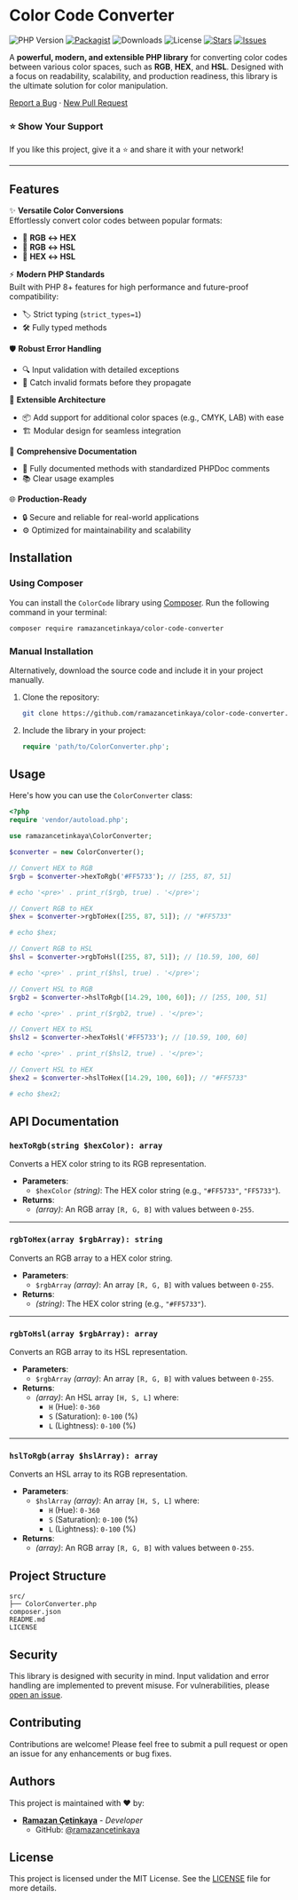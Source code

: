 # Color Code Converter

![PHP Version](https://img.shields.io/badge/PHP-8.0%2B-777bb4?style=for-the-badge&logo=php&logoColor=white)
[![Packagist](https://img.shields.io/packagist/v/ramazancetinkaya/color-code-converter?style=for-the-badge&color=34C759)](https://packagist.org/packages/ramazancetinkaya/color-code-converter)
![Downloads](https://img.shields.io/packagist/dt/ramazancetinkaya/color-code-converter?style=for-the-badge&color=orange)
![License](https://img.shields.io/badge/License-MIT-blue?style=for-the-badge&logo=open-source-initiative&logoColor=white)
[![Stars](https://img.shields.io/github/stars/ramazancetinkaya/color-code-converter?style=for-the-badge&color=FAD02E&logo=github)](https://github.com/ramazancetinkaya/color-code-converter/stargazers)
[![Issues](https://img.shields.io/github/issues/ramazancetinkaya/color-code-converter?style=for-the-badge&color=E4405F&logo=github)](https://github.com/ramazancetinkaya/color-code-converter/issues)

A **powerful, modern, and extensible PHP library** for converting color codes between various color spaces, such as **RGB**, **HEX**, and **HSL**. Designed with a focus on readability, scalability, and production readiness, this library is the ultimate solution for color manipulation.

<a href="https://github.com/ramazancetinkaya/color-code-converter/issues">Report a Bug</a>
·
<a href="https://github.com/ramazancetinkaya/color-code-converter/pulls">New Pull Request</a>

### ⭐ Show Your Support

If you like this project, give it a ⭐ and share it with your network!

---

## Features

✨ **Versatile Color Conversions**  
Effortlessly convert color codes between popular formats:  
- 🔄 **RGB ↔ HEX**  
- 🔄 **RGB ↔ HSL**  
- 🔄 **HEX ↔ HSL**

⚡ **Modern PHP Standards**  
Built with PHP 8+ features for high performance and future-proof compatibility:  
- 🏷️ Strict typing (`strict_types=1`)  
- 🛠️ Fully typed methods  

🛡️ **Robust Error Handling**  
- 🔍 Input validation with detailed exceptions  
- 🛑 Catch invalid formats before they propagate

🧩 **Extensible Architecture**  
- 📦 Add support for additional color spaces (e.g., CMYK, LAB) with ease  
- 🏗️ Modular design for seamless integration  

📘 **Comprehensive Documentation**  
- 📝 Fully documented methods with standardized PHPDoc comments  
- 📚 Clear usage examples  

🌐 **Production-Ready**  
- 🔒 Secure and reliable for real-world applications  
- ⚙️ Optimized for maintainability and scalability

## Installation

### Using Composer

You can install the `ColorCode` library using [Composer](https://getcomposer.org/). Run the following command in your terminal:

```bash
composer require ramazancetinkaya/color-code-converter
```

### Manual Installation

Alternatively, download the source code and include it in your project manually. 

1. Clone the repository:
   ```bash
   git clone https://github.com/ramazancetinkaya/color-code-converter.git
   ```
2. Include the library in your project:
   ```php
   require 'path/to/ColorConverter.php';
   ```
   
## Usage

Here's how you can use the `ColorConverter` class:

```php
<?php
require 'vendor/autoload.php';

use ramazancetinkaya\ColorConverter;

$converter = new ColorConverter();

// Convert HEX to RGB
$rgb = $converter->hexToRgb('#FF5733'); // [255, 87, 51]

# echo '<pre>' . print_r($rgb, true) . '</pre>';

// Convert RGB to HEX
$hex = $converter->rgbToHex([255, 87, 51]); // "#FF5733"

# echo $hex;

// Convert RGB to HSL
$hsl = $converter->rgbToHsl([255, 87, 51]); // [10.59, 100, 60]

# echo '<pre>' . print_r($hsl, true) . '</pre>';

// Convert HSL to RGB
$rgb2 = $converter->hslToRgb([14.29, 100, 60]); // [255, 100, 51]

# echo '<pre>' . print_r($rgb2, true) . '</pre>';

// Convert HEX to HSL
$hsl2 = $converter->hexToHsl('#FF5733'); // [10.59, 100, 60]

# echo '<pre>' . print_r($hsl2, true) . '</pre>';

// Convert HSL to HEX
$hex2 = $converter->hslToHex([14.29, 100, 60]); // "#FF5733"

# echo $hex2;
```

## API Documentation

### `hexToRgb(string $hexColor): array`

Converts a HEX color string to its RGB representation.

- **Parameters**:
  - `$hexColor` *(string)*: The HEX color string (e.g., `"#FF5733"`, `"FF5733"`).
- **Returns**:
  - *(array)*: An RGB array `[R, G, B]` with values between `0-255`.

---

### `rgbToHex(array $rgbArray): string`

Converts an RGB array to a HEX color string.

- **Parameters**:
  - `$rgbArray` *(array)*: An array `[R, G, B]` with values between `0-255`.
- **Returns**:
  - *(string)*: The HEX color string (e.g., `"#FF5733"`).

---

### `rgbToHsl(array $rgbArray): array`

Converts an RGB array to its HSL representation.

- **Parameters**:
  - `$rgbArray` *(array)*: An array `[R, G, B]` with values between `0-255`.
- **Returns**:
  - *(array)*: An HSL array `[H, S, L]` where:
    - `H` (Hue): `0-360`
    - `S` (Saturation): `0-100` (%)
    - `L` (Lightness): `0-100` (%)

---

### `hslToRgb(array $hslArray): array`

Converts an HSL array to its RGB representation.

- **Parameters**:
  - `$hslArray` *(array)*: An array `[H, S, L]` where:
    - `H` (Hue): `0-360`
    - `S` (Saturation): `0-100` (%)
    - `L` (Lightness): `0-100` (%)
- **Returns**:
  - *(array)*: An RGB array `[R, G, B]` with values between `0-255`.

## Project Structure

```plaintext
src/
├── ColorConverter.php
composer.json
README.md
LICENSE
```

## Security

This library is designed with security in mind. Input validation and error handling are implemented to prevent misuse. For vulnerabilities, please [open an issue](https://github.com/ramazancetinkaya/color-code-converter/issues).

## Contributing

Contributions are welcome! Please feel free to submit a pull request or open an issue for any enhancements or bug fixes.

## Authors

This project is maintained with ❤️ by:

- **[Ramazan Çetinkaya](https://github.com/ramazancetinkaya)** - *Developer*
  - GitHub: [@ramazancetinkaya](https://github.com/ramazancetinkaya)

## License

This project is licensed under the MIT License. See the [LICENSE](LICENSE) file for more details.
